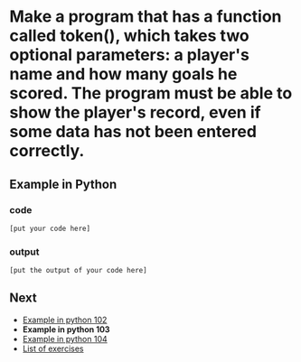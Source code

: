 # Make a program that has a function called token(), which takes two optional parameters: a player's name and how many goals he scored. The program must be able to show the player's record, even if some data has not been entered correctly.

## Example in Python

### code

``` python
[put your code here]
```

### output

```
[put the output of your code here]
```

## Next

- [Example in python 102](../../102/python)
- **Example in python 103**
- [Example in python 104](../../104/python)
- [List of exercises](../..)
